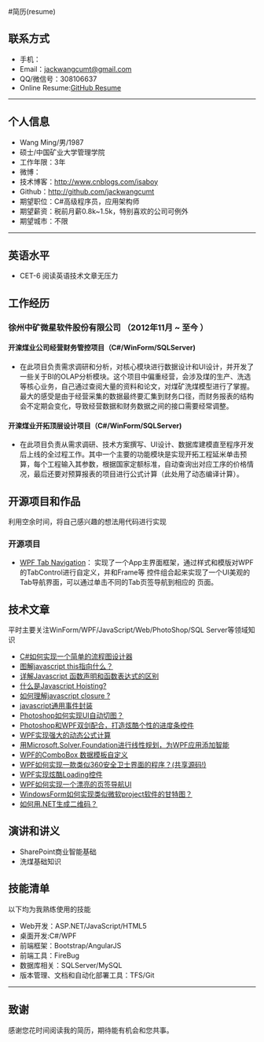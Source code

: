 #简历(resume)
## 联系方式
- 手机：
- Email：jackwangcumt@gmail.com
- QQ/微信号：308106637
- Online Resume:[GitHub Resume](http://jackwangcumt.github.io/resume/)
---

## 个人信息

 - Wang Ming/男/1987
 - 硕士/中国矿业大学管理学院
 - 工作年限：3年
 - 微博：
 - 技术博客：http://www.cnblogs.com/isaboy
 - Github：http://github.com/jackwangcumt
 - 期望职位：C#高级程序员，应用架构师
 - 期望薪资：税前月薪0.8k~1.5k，特别喜欢的公司可例外
 - 期望城市：不限

---
## 英语水平
 - CET-6 阅读英语技术文章无压力

## 工作经历

### 徐州中矿微星软件股份有限公司 （2012年11月 ~ 至今 ）

#### 开滦煤业公司经营财务管控项目（C#/WinForm/SQLServer) 
  -  在此项目负责需求调研和分析，对核心模块进行数据设计和UI设计，并开发了一些关于BI的OLAP分析模块。这个项目中偏重经营，会涉及煤的生产、洗选等核心业务，自己通过查阅大量的资料和论文，对煤矿洗煤模型进行了掌握。最大的感受是由于经营采集的数据最终要汇集到财务口径，而财务报表的结构会不定期会变化，导致经营数据和财务数据之间的接口需要经常调整。


#### 开滦煤业开拓顶层设计项目（C#/WinForm/SQLServer) 
  - 在此项目负责从需求调研、技术方案撰写、UI设计、数据库建模直至程序开发后上线的全过程工作。其中一个主要的功能模块是实现开拓工程延米单击预算，每个工程输入其参数，根据国家定额标准，自动查询出对应工序的价格情况，最后还要对预算报表的项目进行公式计算（此处用了动态编译计算）。

## 开源项目和作品
利用空余时间，将自己感兴趣的想法用代码进行实现

### 开源项目
 - [WPF Tab Navigation](https://github.com/JackWangCUMT/WPFTabNavigation)：
实现了一个App主界面框架，通过样式和模版对WPF的TabControl进行自定义，并和Frame等
控件组合起来实现了一个UI美观的Tab导航界面，可以通过单击不同的Tab页签导航到相应的
页面。

## 技术文章
平时主要关注WinForm/WPF/JavaScript/Web/PhotoShop/SQL Server等领域知识
- [C#如何实现一个简单的流程图设计器](http://www.cnblogs.com/isaboy/p/wokflow_designer.html)
- [图解javascript this指向什么？](http://www.cnblogs.com/isaboy/p/javascript_this.html) 
- [详解Javascript 函数声明和函数表达式的区别](http://www.cnblogs.com/isaboy/p/javascript_function.html) 
- [什么是Javascript Hoisting?](http://www.cnblogs.com/isaboy/p/javascript_hoisting.html)
- [如何理解javascript closure ?](http://www.cnblogs.com/isaboy/p/javascript_closure.html) 
- [javascript通用事件封装](http://www.cnblogs.com/isaboy/p/eventJavascript.html) 
- [Photoshop如何实现UI自动切图？](http://www.cnblogs.com/isaboy/p/photoshop.html) 
- [Photoshop和WPF双剑配合，打造炫酷个性的进度条控件](http://www.cnblogs.com/isaboy/p/customprogress.html) 
- [WPF实现强大的动态公式计算](http://www.cnblogs.com/isaboy/p/dynamicCalc.html) 
- [用Microsoft.Solver.Foundation进行线性规划，为WPF应用添加智能](http://www.cnblogs.com/isaboy/p/linearprogram.html)
- [WPF的ComboBox 数据模板自定义](http://www.cnblogs.com/isaboy/p/cusComboBox.html)
- [WPF如何实现一款类似360安全卫士界面的程序？(共享源码!)](http://www.cnblogs.com/isaboy/p/like360ui.html) 
- [WPF实现炫酷Loading控件](http://www.cnblogs.com/isaboy/p/loading.html) 
- [WPF如何实现一个漂亮的页签导航UI](http://www.cnblogs.com/isaboy/p/WPF_Tab.html) 
- [WindowsForm如何实现类似微软project软件的甘特图？](http://www.cnblogs.com/isaboy/p/gantt.html) 
- [如何用.NET生成二维码？](http://www.cnblogs.com/isaboy/p/qrcode.html) 

## 演讲和讲义

  - SharePoint商业智能基础
  - 洗煤基础知识

## 技能清单

以下均为我熟练使用的技能

- Web开发：ASP.NET/JavaScript/HTML5
- 桌面开发:C#/WPF
- 前端框架：Bootstrap/AngularJS
- 前端工具：FireBug
- 数据库相关：SQLServer/MySQL
- 版本管理、文档和自动化部署工具：TFS/Git

---

## 致谢
感谢您花时间阅读我的简历，期待能有机会和您共事。
